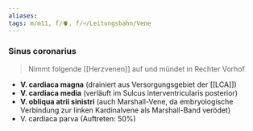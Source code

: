 ```yaml
---
aliases: 
tags: m/m11, f/🫀, f/💀/Leitungsbahn/Vene
---
```

### Sinus coronarius
> Nimmt folgende [[Herzvenen]] auf und mündet in Rechter Vorhof
- **V. cardiaca magna** (drainiert aus Versorgungsgebiet der [[LCA]])
- **V. cardiaca media** (verläuft im Sulcus interventricularis posterior)
- **V. obliqua atrii sinistri** (auch Marshall-Vene, da embryologische Verbindung zur linken Kardinalvene als Marshall-Band verödet)
- V. cardiaca parva (Auftreten: 50%)